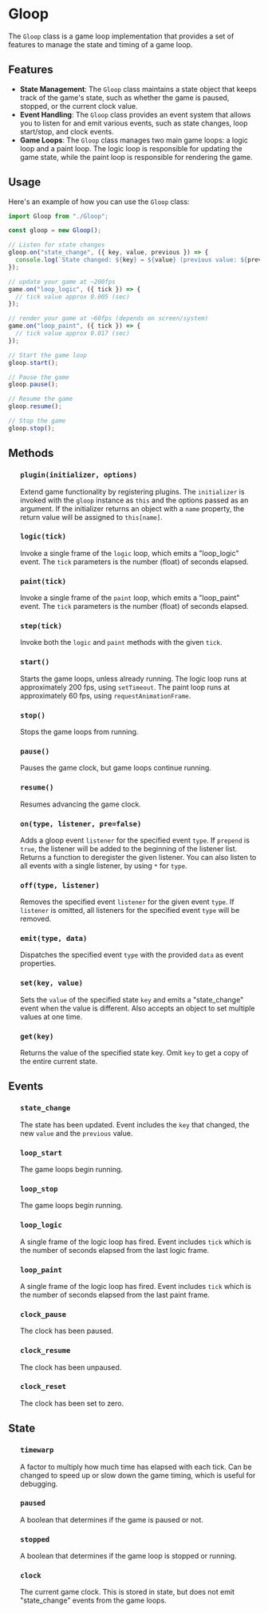 # Gloop

The `Gloop` class is a game loop implementation that provides a set of features
to manage the state and timing of a game loop.

## Features

- **State Management**: The `Gloop` class maintains a state object that keeps track of the game's state, such as whether the game is paused, stopped, or the current clock value.
- **Event Handling**: The `Gloop` class provides an event system that allows you to listen for and emit various events, such as state changes, loop start/stop, and clock events.
- **Game Loops**: The `Gloop` class manages two main game loops: a logic loop and a paint loop. The logic loop is responsible for updating the game state, while the paint loop is responsible for rendering the game.

## Usage

Here's an example of how you can use the `Gloop` class:

```javascript
import Gloop from "./Gloop";

const gloop = new Gloop();

// Listen for state changes
gloop.on("state_change", ({ key, value, previous }) => {
  console.log(`State changed: ${key} = ${value} (previous value: ${previous})`);
});

// update your game at ~200fps
game.on("loop_logic", ({ tick }) => {
  // tick value approx 0.005 (sec)
});

// render your game at ~60fps (depends on screen/system)
game.on("loop_paint", ({ tick }) => {
  // tick value approx 0.017 (sec)
});

// Start the game loop
gloop.start();

// Pause the game
gloop.pause();

// Resume the game
gloop.resume();

// Stop the game
gloop.stop();
```

## Methods

<ul>

### `plugin(initializer, options)`

Extend game functionality by registering plugins. The `initializer` is invoked
with the `gloop` instance as `this` and the options passed as an argument. If
the initializer returns an object with a `name` property, the return value will
be assigned to `this[name]`.

### `logic(tick)`

Invoke a single frame of the `logic` loop, which emits a "loop_logic" event. The
`tick` parameters is the number (float) of seconds elapsed.

### `paint(tick)`

Invoke a single frame of the `paint` loop, which emits a "loop_paint" event. The
`tick` parameters is the number (float) of seconds elapsed.

### `step(tick)`

Invoke both the `logic` and `paint` methods with the given `tick`.

### `start()`

Starts the game loops, unless already running. The logic loop runs at
approximately 200 fps, using `setTimeout`. The paint loop runs at approximately
60 fps, using `requestAnimationFrame`.

### `stop()`

Stops the game loops from running.

### `pause()`

Pauses the game clock, but game loops continue running.

### `resume()`

Resumes advancing the game clock.

### `on(type, listener, pre=false)`

Adds a gloop event `listener` for the specified event `type`. If `prepend` is
`true`, the listener will be added to the beginning of the listener list.
Returns a function to deregister the given listener. You can also listen to all
events with a single listener, by using `*` for `type`.

### `off(type, listener)`

Removes the specified event `listener` for the given event `type`. If `listener`
is omitted, all listeners for the specified event `type` will be removed.

### `emit(type, data)`

Dispatches the specified event `type` with the provided `data` as event
properties.

### `set(key, value)`

Sets the `value` of the specified state `key` and emits a "state_change" event
when the value is different. Also accepts an object to set multiple values at
one time.

### `get(key)`

Returns the value of the specified state key. Omit `key` to get a copy of the
entire current state.

</ul>

## Events

<ul>

### `state_change`

The state has been updated. Event includes the `key` that changed, the new
`value` and the `previous` value.

### `loop_start`

The game loops begin running.

### `loop_stop`

The game loops begin running.

### `loop_logic`

A single frame of the logic loop has fired. Event includes `tick` which is the
number of seconds elapsed from the last logic frame.

### `loop_paint`

A single frame of the logic loop has fired. Event includes `tick` which is the
number of seconds elapsed from the last paint frame.

### `clock_pause`

The clock has been paused.

### `clock_resume`

The clock has been unpaused.

### `clock_reset`

The clock has been set to zero.

</ul>

## State

<ul>

### `timewarp`

A factor to multiply how much time has elapsed with each tick. Can be changed to
speed up or slow down the game timing, which is useful for debugging.

### `paused`

A boolean that determines if the game is paused or not.

### `stopped`

A boolean that determines if the game loop is stopped or running.

### `clock`

The current game clock. This is stored in state, but does not emit
"state_change" events from the game loops.

</ul>

